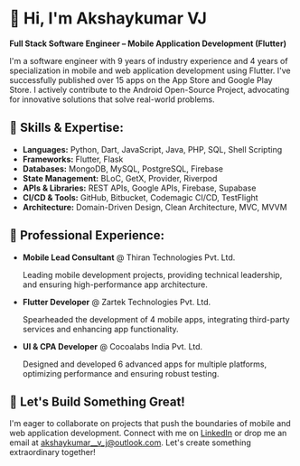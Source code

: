 <!DOCTYPE html>
<html lang="en">

<head>
  <meta charset="UTF-8">
  <meta name="viewport" content="width=device-width, initial-scale=1.0">
  
</head>

<body>
  <div class="profile-section">
    <h1>👋 Hi, I'm Akshaykumar VJ</h1>
    <p><strong>Full Stack Software Engineer – Mobile Application Development (Flutter)</strong></p>
    <p>I'm a software engineer with 9 years of industry experience and 4 years of specialization in mobile and web application development using Flutter. I've successfully published over 15 apps on the App Store and Google Play Store. I actively contribute to the Android Open-Source Project, advocating for innovative solutions that solve real-world problems.</p>
  </div>

  <div class="profile-section">
    <h2>🔧 Skills & Expertise:</h2>
    <ul>
      <li><strong>Languages:</strong> Python, Dart, JavaScript, Java, PHP, SQL, Shell Scripting</li>
      <li><strong>Frameworks:</strong> Flutter, Flask</li>
      <li><strong>Databases:</strong> MongoDB, MySQL, PostgreSQL, Firebase</li>
      <li><strong>State Management:</strong> BLoC, GetX, Provider, Riverpod</li>
      <li><strong>APIs & Libraries:</strong> REST APIs, Google APIs, Firebase, Supabase</li>
      <li><strong>CI/CD & Tools:</strong> GitHub, Bitbucket, Codemagic CI/CD, TestFlight</li>
      <li><strong>Architecture:</strong> Domain-Driven Design, Clean Architecture, MVC, MVVM</li>
    </ul>
  </div>

  <div class="profile-section">
    <h2>💼 Professional Experience:</h2>
    <ul>
      <li><strong>Mobile Lead Consultant</strong> @ Thiran Technologies Pvt. Ltd.</li>
      <p>Leading mobile development projects, providing technical leadership, and ensuring high-performance app architecture.</p>
      <li><strong>Flutter Developer</strong> @ Zartek Technologies Pvt. Ltd.</li>
      <p>Spearheaded the development of 4 mobile apps, integrating third-party services and enhancing app functionality.</p>
      <li><strong>UI & CPA Developer</strong> @ Cocoalabs India Pvt. Ltd.</li>
      <p>Designed and developed 6 advanced apps for multiple platforms, optimizing performance and ensuring robust testing.</p>
    </ul>
  </div>

  <div class="contact-info">
    <h2>🚀 Let's Build Something Great!</h2>
    <p>I'm eager to collaborate on projects that push the boundaries of mobile and web application development. Connect with me on <a href="https://www.linkedin.com/in/akshaykumar--v-j" target="_blank">LinkedIn</a> or drop me an email at <a href="mailto:akshaykumar__v_j@outlook.com">akshaykumar__v_j@outlook.com</a>. Let's create something extraordinary together!</p>
  </div>
</body>

</html>
